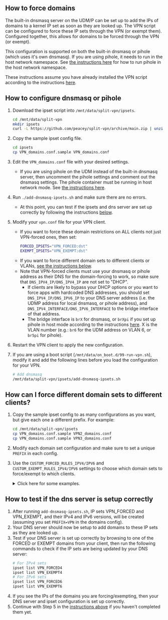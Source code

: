 ## How to force domains

The built-in dnsmasq server on the UDM/P can be set up to add the IPs of domains to a kernel IP set as soon as they are looked up. The VPN script can be configured to force these IP sets through the VPN (or exempt them). Configured together, this allows for domains to be forced through the VPN (or exempt).

This configuration is supported on both the built-in dnsmasq or pihole (which uses it's own dnsmasq). If you are using pihole, it needs to run in the host network namespace. See [the instructions here](../pihole-host-mode/README.md) for how to run pihole in the host network namespace.

These instructions assume you have already installed the VPN script according to the instructions [here](https://github.com/peacey/split-vpn/blob/main/README.md#how-do-i-use-this).

## How to configure dnsmasq or pihole

1. Download the ipset script into `/mnt/data/split-vpn/ipsets`.
	```sh
	cd /mnt/data/split-vpn
	mkdir ipsets
	curl -L https://github.com/peacey/split-vpn/archive/main.zip | unzip - "*/ipsets/*" -o -j -d ipsets && chmod +x ipsets/*.sh
	```
2. Copy the sample ipset config file. 
	```sh
	cd ipsets
	cp VPN_domains.conf.sample VPN_domains.conf
	```
3. Edit the `VPN_domains.conf` file with your desired settings. 
	* If you are using pihole on the UDM instead of the built-in dnsmasq server, then uncomment the pihole settings and comment out the dnsmasq settings. The pihole container must be running in host network mode. See [the instructions here](../pihole-host-mode/README.md).
4. Run `./add-dnsmasq-ipsets.sh` and make sure there are no errors. 
	* At this point, you can test if the ipsets and dns server are set up correctly by following the instructions [below](#how-to-test-if-the-dns-server-is-setup-correctly). 
5. Modify your `vpn.conf` file for your VPN client. 
	* If you want to force these domain restrictions on ALL clients not just VPN-forced ones, then set:
		```sh
		FORCED_IPSETS="VPN_FORCED:dst"
		EXEMPT_IPSETS="VPN_EXEMPT:dst"
		```
	* If you want to force different domain sets to different clients or VLANs, [see the instructions below](#how-can-i-force-different-domain-sets-to-different-clients).
	* Note that VPN-forced clients must use your dnsmasq or pihole address as their DNS for the domain-forcing to work, so make sure that `DNS_IPV4_IP/DNS_IPV4_IP` are not set to "DHCP". 
		* If clients are likely to bypass your DHCP options or you want to force apps with hardcoded DNS addresses, you should set `DNS_IPV4_IP/DNS_IPV6_IP` to your DNS server address (i.e. the UDMP address for local dnsmasq, or pihole address), and `DNS_IPV4_INTERFACE/DNS_IPV6_INTERFACE` to the bridge interface of that address.
		* The bridge interface is `brX` for dnsmasq, or `brXpi` if you set up pihole in host mode according to the instructions [here](../pihole-host-mode/README.md). X is the VLAN number (e.g.: `br6` for the UDM address on VLAN 6, or `br5pi` for pihole).

6. Restart the VPN client to apply the new configuration. 
7. If you are using a boot script (`/mnt/data/on_boot.d/99-run-vpn.sh`), modify it and add the following lines before you load the configuration for your VPN.
	```sh
	# Add dnsmasq 
	/mnt/data/split-vpn/ipsets/add-dnsmasq-ipsets.sh
	```

## How can I force different domain sets to different clients?
1. Copy the sample ipset config to as many configurations as you want, but give each one a different prefix. For example:
	```sh
	cd /mnt/data/split-vpn/ipsets
	cp VPN_domains.conf.sample VPN2_domains.conf
	cp VPN_domains.conf.sample VPN3_domains.conf
	```
2. Modify each domain set configuration and make sure to set a unique `PREFIX` in each config.
3. Use the `CUSTOM_FORCED_RULES_IPV4/IPV6` and `CUSTOM_EXEMPT_RULES_IPV4/IPV6` settings to choose which domain sets to force/exempt to which clients. 
	<details> 
	<summary>Click here for some examples.</summary>
	
	* To force by Source VLAN or Interface:
		```
		CUSTOM_FORCED_RULES_IPV4="
			-m set --match-set VPN_FORCED dst -i br6
			-m set --match-set VPN2_FORCED dst -i br7
		"
		CUSTOM_EXEMPT_RULES_IPV4="
			-m set --match-set VPN_EXEMPT dst -i br6
			-m set --match-set VPN2_EXEMPT dst -i br7
		"
		CUSTOM_FORCED_RULES_IPV6="
			-m set --match-set VPN_FORCED dst -i br6
			-m set --match-set VPN2_FORCED dst -i br7
		"
		CUSTOM_EXEMPT_RULES_IPV6="
			-m set --match-set VPN_EXEMPT dst -i br6
			-m set --match-set VPN2_EXEMPT dst -i br7
		"
		```
	* To force by Source IP
		```
		CUSTOM_FORCED_RULES_IPV4="
			-m set --match-set VPN_FORCED dst -s 192.168.1.1
			-m set --match-set VPN2_FORCED dst -s 192.168.1.2
		"
		CUSTOM_EXEMPT_RULES_IPV4="
			-m set --match-set VPN_EXEMPT dst -s 192.168.1.1
			-m set --match-set VPN2_EXEMPT dst -s 192.168.1.2
		"
		CUSTOM_FORCED_RULES_IPV6="
			-m set --match-set VPN_FORCED dst -s fd00::2
			-m set --match-set VPN2_FORCED dst -s fd00::3
		"
		CUSTOM_EXEMPT_RULES_IPV6="
			-m set --match-set VPN_EXEMPT dst -s fd00::2
			-m set --match-set VPN2_EXEMPT dst -s fd00::3
		"
		```
	* To force by MAC
		```
		CUSTOM_FORCED_RULES_IPV4="
			-m set --match-set VPN_FORCED dst -m mac --mac-source xx:xx:xx:xx:xx:xx
			-m set --match-set VPN2_FORCED dst -m mac --mac-source yy:yy:yy:yy:yy:yy
		"
		CUSTOM_EXEMPT_RULES_IPV4="
			-m set --match-set VPN_EXEMPT dst -m mac --mac-source xx:xx:xx:xx:xx:xx
			-m set --match-set VPN2_EXEMPT dst -m mac --mac-source yy:yy:yy:yy:yy:yy
		"
		CUSTOM_FORCED_RULES_IPV6="
			-m set --match-set VPN_FORCED dst -m mac --mac-source xx:xx:xx:xx:xx:xx
			-m set --match-set VPN2_FORCED dst -m mac --mac-source yy:yy:yy:yy:yy:yy
		"
		CUSTOM_EXEMPT_RULES_IPV6="
			-m set --match-set VPN_EXEMPT dst -m mac --mac-source xx:xx:xx:xx:xx:xx
			-m set --match-set VPN2_EXEMPT dst -m mac --mac-source yy:yy:yy:yy:yy:yy
		"
		```
	* You can mix different MAC, IP, VLAN custom rules together, just make sure to group them in the same variable. 
	</details>

## How to test if the dns server is setup correctly
1. After running `add-dnsmasq-ipsets.sh`, IP sets VPN_FORCED and VPN_EXEMPT, and their IPv4 and IPv6 versions, will be created (assuming you set `PREFIX=VPN` in the domains config).
2. Your DNS server should now be setup to add domains to these IP sets as they are looked up. 
3. Test if your DNS server is set up correctly by browsing to one of the FORCED or EXEMPT domains from your client, then run the following commands to check if the IP sets are being updated by your DNS server:
	```sh
	# For IPv4 sets
	ipset list VPN_FORCED4
	ipset list VPN_EXEMPT4
	# For IPv6 sets
	ipset list VPN_FORCED6
	ipset list VPN_EXEMPT6
	```
4. If you see the IPs of the domains you are forcing/exempting, then your DNS server and ipset configuration is set up correctly. 
5. Continue with Step 5 in the [instructions above](#how-to-configure-dnsmasq-or-pihole) if you haven't completed them yet.
